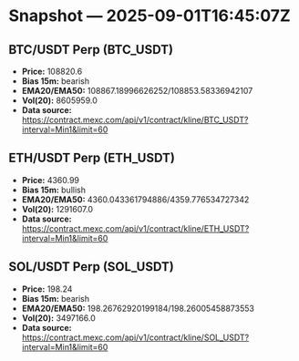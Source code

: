 # Snapshot — 2025-09-01T16:45:07Z

## BTC/USDT Perp (BTC_USDT)
- **Price:** 108820.6
- **Bias 15m:** bearish
- **EMA20/EMA50:** 108867.18996626252/108853.58336942107
- **Vol(20):** 8605959.0
- **Data source:** https://contract.mexc.com/api/v1/contract/kline/BTC_USDT?interval=Min1&limit=60

## ETH/USDT Perp (ETH_USDT)
- **Price:** 4360.99
- **Bias 15m:** bullish
- **EMA20/EMA50:** 4360.043361794886/4359.776534727342
- **Vol(20):** 1291607.0
- **Data source:** https://contract.mexc.com/api/v1/contract/kline/ETH_USDT?interval=Min1&limit=60

## SOL/USDT Perp (SOL_USDT)
- **Price:** 198.24
- **Bias 15m:** bearish
- **EMA20/EMA50:** 198.26762920199184/198.26005458873553
- **Vol(20):** 3497166.0
- **Data source:** https://contract.mexc.com/api/v1/contract/kline/SOL_USDT?interval=Min1&limit=60
